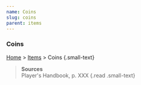 ```yaml
---
name: Coins
slug: coins
parent: items
---
```

### Coins
[Home](home) > [Items](items) > Coins {.small-text}



> **Sources** <br/>
> Player's Handbook, p. XXX
{.read .small-text}
